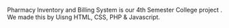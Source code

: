 Pharmacy Inventory and Billing System  is our 4th Semester College project . We made this by Uisng HTML, CSS, PHP & Javascript. 
